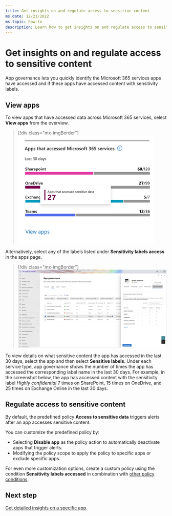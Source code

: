 ```yaml
---
title: Get insights on and regulate access to sensitive content 
ms.date: 12/21/2022
ms.topic: how-to
description: Learn how to get insights on and regulate access to sensitive content in app governance.
---
```


# Get insights on and regulate access to sensitive content

App governance lets you quickly identify the Microsoft 365 services apps have accessed and if these apps have accessed content with sensitivity labels.

## View apps

To view apps that have accessed data across Microsoft 365 services, select **View apps** from the overview.
> [!div class="mx-imgBorder"]
>![Apps that have accessed data across Microsoft 365 services.](media/app-governance-visibility-insights-sensitive-content/image7.png)

Alternatively, select any of the labels listed under **Sensitivity labels access** in the apps page.

> [!div class="mx-imgBorder"]
>![Under each service type, app governance shows the number of times the app has accessed the corresponding label name in the last 30 days.](media/app-governance-visibility-insights-sensitive-content/sensitive-labels-details.png)

To view details on what sensitive content the app has accessed in the last 30 days, select the app and then select **Sensitive labels**. Under each service type, app governance shows the number of times the app has accessed the corresponding label name in the last 30 days. For example, in the screenshot below, the app has accessed content with the sensitivity label *Highly confidential* 7 times on SharePoint, 15 times on OneDrive, and 25 times on Exchange Online in the last 30 days.

## Regulate access to sensitive content

By default, the predefined policy **Access to sensitive data** triggers alerts after an app accesses sensitive content.

You can customize the predefined policy by:

- Selecting **Disable app** as the policy action to automatically deactivate apps that trigger alerts.
- Modifying the policy scope to apply the policy to specific apps or exclude specific apps.

For even more customization options, create a custom policy using the condition **Sensitivity labels accessed** in combination with [other policy conditions](app-governance-app-policies-create.md#custom).

## Next step

[Get detailed insights on a specific app](app-governance-visibility-insights-view-apps.md).

